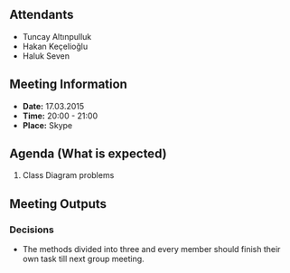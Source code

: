 ## Attendants ##
  * Tuncay Altınpulluk
  * Hakan Keçelioğlu
  * Haluk Seven

## Meeting Information ##
  * **Date:** 17.03.2015
  * **Time:** 20:00 - 21:00
  * **Place:** Skype

## Agenda (What is expected) ##

  1. Class Diagram problems


## Meeting Outputs ##

### Decisions ###

  * The methods divided into three and every member should finish their own task till next group meeting.